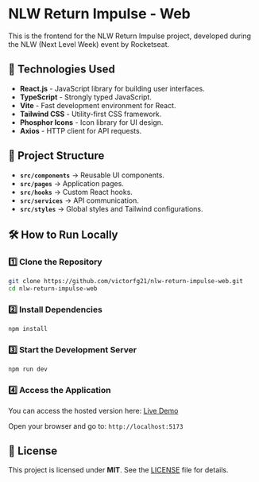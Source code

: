 # NLW Return Impulse - Web

This is the frontend for the NLW Return Impulse project, developed during the NLW (Next Level Week) event by Rocketseat.

## 🚀 Technologies Used

- **React.js** - JavaScript library for building user interfaces.
- **TypeScript** - Strongly typed JavaScript.
- **Vite** - Fast development environment for React.
- **Tailwind CSS** - Utility-first CSS framework.
- **Phosphor Icons** - Icon library for UI design.
- **Axios** - HTTP client for API requests.

## 📂 Project Structure

- **`src/components`** → Reusable UI components.
- **`src/pages`** → Application pages.
- **`src/hooks`** → Custom React hooks.
- **`src/services`** → API communication.
- **`src/styles`** → Global styles and Tailwind configurations.

## 🛠️ How to Run Locally

### 1️⃣ Clone the Repository

```sh
git clone https://github.com/victorfg21/nlw-return-impulse-web.git
cd nlw-return-impulse-web
```

### 2️⃣ Install Dependencies

```sh
npm install
```

### 3️⃣ Start the Development Server

```sh
npm run dev
```

### 4️⃣ Access the Application

You can access the hosted version here: [Live Demo](https://nlw-return-impulse-web-psi-bice.vercel.app)

Open your browser and go to: `http://localhost:5173`

## 📜 License

This project is licensed under **MIT**. See the [LICENSE](LICENSE) file for details.

